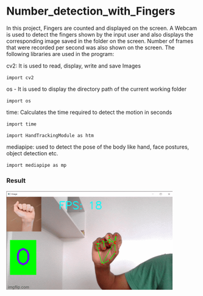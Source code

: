# Number_detection_with_Fingers

In this project, Fingers are counted and displayed on the screen. A Webcam is used to detect the fingers shown by the input user and also displays the corresponding image saved in the folder on the screen. Number of frames that were recorded per second was also shown on the screen. The following libraries are used in the program:

 cv2: It is used to read, display, write and save Images 
```
import cv2
```
 os - It is used to display the directory path of the current working folder 
```
import os
```

 time: Calculates the time required to detect the motion in seconds
```
import time
```
```
import HandTrackingModule as htm
```
 mediapipe: used to detect the pose of the body like hand, face postures, object detection etc.
```
import mediapipe as mp
```

### Result

![](Fingers.gif)
